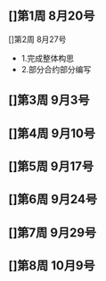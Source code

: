 []第1周 8月20号
-
[]第2周 8月27号
- 1.完成整体构思
- 2.部分合约部分编写

[]第3周 9月3号
- 

[]第4周 9月10号
- 

[]第5周 9月17号
- 

[]第6周 9月24号
- 

[]第7周 9月29号
- 

[]第8周 10月9号
- 
